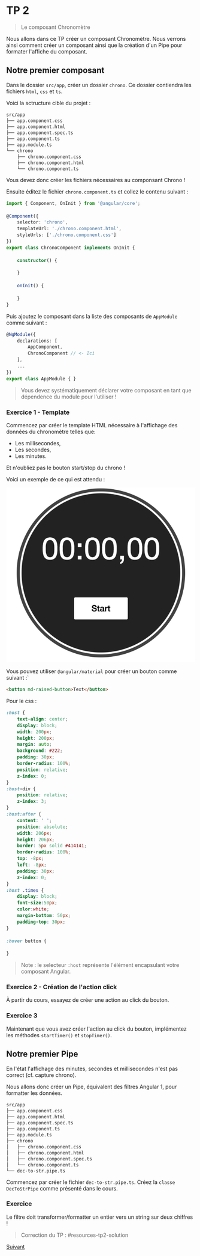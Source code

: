 # TP 2
> Le composant Chronomètre

Nous allons dans ce TP créer un composant Chronomètre. Nous verrons ainsi comment créer un composant 
ainsi que la création d'un Pipe pour formater l'affiche du composant.

## Notre premier composant

Dans le dossier `src/app`, créer un dossier `chrono`. Ce dossier contiendra les fichiers `html`, `css` et `ts`.

Voici la sctructure cible du projet :

```
src/app
├── app.component.css
├── app.component.html
├── app.component.spec.ts
├── app.component.ts
├── app.module.ts
└── chrono
    ├── chrono.component.css
    ├── chrono.component.html
    └── chrono.component.ts

```

Vous devez donc créer les fichiers nécessaires au componsant Chrono !

Ensuite éditez le fichier `chrono.component.ts` et collez le contenu suivant :

```typescript
import { Component, OnInit } from '@angular/core';

@Component({
    selector: 'chrono',
    templateUrl: './chrono.component.html',
    styleUrls: ['./chrono.component.css']
})
export class ChronoComponent implements OnInit {
    
    constructor() {
        
    }
    
    onInit() {
        
    }
}
```

Puis ajoutez le composant dans la liste des composants de `AppModule` comme suivant :


```typescript
@NgModule({
    declarations: [
        AppComponent,
        ChronoComponent // <- Ici
    ],
    ...
})
export class AppModule { }
```
> Vous devez systématiquement déclarer votre composant en tant que dépendence du module pour l'utiliser !


### Exercice 1 - Template

Commencez par créer le template HTML nécessaire à l'affichage des données du chronomètre telles que:

* Les millisecondes,
* Les secondes,
* Les minutes.

Et n'oubliez pas le bouton start/stop du chrono !

Voici un exemple de ce qui est attendu :

![max-300](images/chrono.png) 

Vous pouvez utiliser `@angular/material` pour créer un bouton comme suivant :`

```html
<button md-raised-button>Text</button>
```

Pour le css :

```css
:host {
    text-align: center;
    display: block;
    width: 200px;
    height: 200px;
    margin: auto;
    background: #222;
    padding: 30px;
    border-radius: 100%;
    position: relative;
    z-index: 0;
}
:host>div {
    position: relative;
    z-index: 3;
}
:host:after {
    content: ' ';
    position: absolute;
    width: 206px;
    height: 206px;
    border: 5px solid #414141;
    border-radius: 100%;
    top: -8px;
    left: -8px;
    padding: 30px;
    z-index: 0;
}
:host .times {
    display: block;
    font-size:50px;
    color:white;
    margin-bottom: 50px;
    padding-top: 30px;
}

:hover button {

}
```
> Note : le selecteur `:host` représente l'élément encapsulant votre composant Angular.

### Exercice 2 - Création de l'action click


À partir du cours, essayez de créer une action au click du bouton.


### Exercice 3

Maintenant que vous avez créer l'action au click du bouton, implémentez les méthodes `startTimer()` et `stopTimer()`.


## Notre premier Pipe

En l'état l'affichage des minutes, secondes et millisecondes n'est pas correct (cf. capture chrono).
 
Nous allons donc créer un Pipe, équivalent des filtres Angular 1, pour formatter les données.

```
src/app
├── app.component.css
├── app.component.html
├── app.component.spec.ts
├── app.component.ts
├── app.module.ts
├── chrono
│   ├── chrono.component.css
│   ├── chrono.component.html
│   ├── chrono.component.spec.ts
│   └── chrono.component.ts
└── dec-to-str.pipe.ts
```

Commencez par créer le fichier `dec-to-str.pipe.ts`. Créez la `classe DecToStrPipe` comme présenté dans le cours.

### Exercice

Le filtre doit transformer/formatter un entier vers un string sur deux chiffres !

> Correction du TP : #resources-tp2-solution

[Suivant](tp2-composant-pipe.md)

